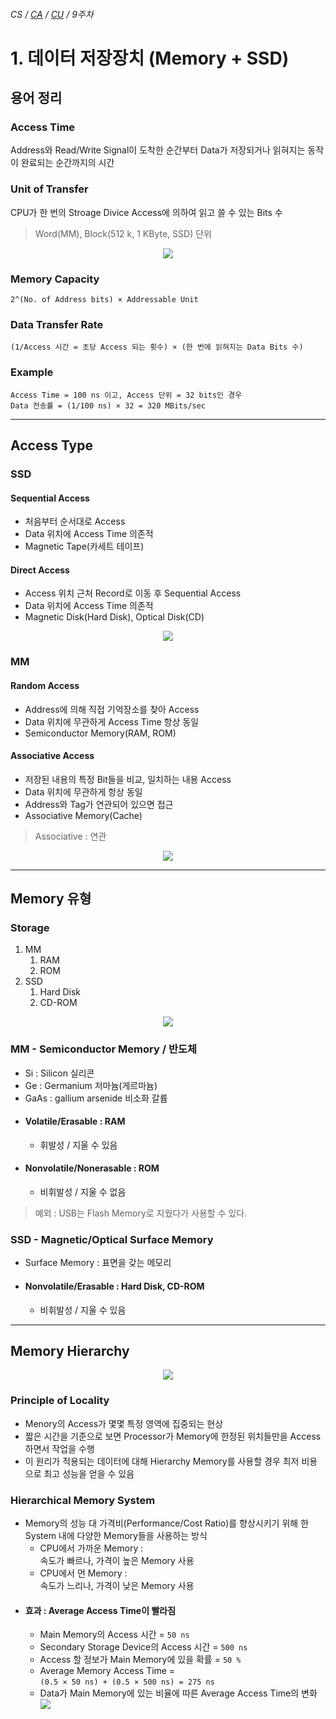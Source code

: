 ###### CS / [CA](../README.md) / [CU](README.md) / 9주차

# 1. 데이터 저장장치 (Memory + SSD)

## 용어 정리

### Access Time

Address와 Read/Write Signal이 도착한 순간부터
Data가 저장되거나 읽혀지는 동작이 완료되는 순간까지의 시간

### Unit of Transfer

CPU가 한 번의 Stroage Divice Access에 의하여
읽고 쓸 수 있는 Bits 수

> Word(MM), Block(512 k, 1 KByte, SSD) 단위

<p align=center>
    <img src="Term.png">
</p>

### Memory Capacity

```
2^(No. of Address bits) × Addressable Unit
```

### Data Transfer Rate

```
(1/Access 시간 = 초당 Access 되는 횟수) × (한 번에 읽혀지는 Data Bits 수)
```

### Example

```
Access Time = 100 ns 이고, Access 단위 = 32 bits인 경우
Data 전송률 = (1/100 ns) × 32 = 320 MBits/sec
```

---

## Access Type

### SSD

#### Sequential Access

-   처음부터 순서대로 Access
-   Data 위치에 Access Time 의존적
-   Magnetic Tape(카세트 테이프)

#### Direct Access

-   Access 위치 근처 Record로 이동 후 Sequential Access
-   Data 위치에 Access Time 의존적
-   Magnetic Disk(Hard Disk), Optical Disk(CD)

<p align=center>
    <img src="AccessTypeSSD.png">
</p>

### MM

#### Random Access

-   Address에 의해 직접 기억장소를 찾아 Access
-   Data 위치에 무관하게 Access Time 항상 동일
-   Semiconductor Memory(RAM, ROM)

#### Associative Access

-   저장된 내용의 특정 Bit들을 비교, 일치하는 내용 Access
-   Data 위치에 무관하게 항상 동일
-   Address와 Tag가 연관되어 있으면 접근
-   Associative Memory(Cache)

> Associative : 연관

<p align=center>
    <img src="AccessTypeMM.png">
</p>

---

## Memory 유형

### Storage

1. MM
    1. RAM
    2. ROM
2. SSD
    1. Hard Disk
    2. CD-ROM

<p align=center>
    <img src="StorageType.png">
</p>

### MM - Semiconductor Memory / 반도체

-   Si : Silicon 실리콘
-   Ge : Germanium 저마늄(게르마늄)
-   GaAs : gallium arsenide 비소화 갈륨
-   #### Volatile/Erasable : RAM
    -   휘발성 / 지울 수 있음
-   #### Nonvolatile/Nonerasable : ROM
    -   비휘발성 / 지울 수 없음

> 예외 : USB는 Flash Memory로 지웠다가 사용할 수 있다.

### SSD - Magnetic/Optical Surface Memory

-   Surface Memory : 표면을 갖는 메모리
-   #### Nonvolatile/Erasable : Hard Disk, CD-ROM
    -   비휘발성 / 지울 수 있음

---

## Memory Hierarchy

<p align=center>
    <img src="MemoryHierarchy.png">
</p>

### Principle of Locality

-   Menory의 Access가 몇몇 특정 영역에 집중되는 현상
-   짧은 시간을 기준으로 보면
    Processor가 Memory에 한정된 위치들만을 Access 하면서 작업을 수행
-   이 원리가 적용되는 데이터에 대해 Hierarchy Memory를 사용할 경우
    최저 비용으로 최고 성능을 얻을 수 있음

### Hierarchical Memory System

-   Memory의 성능 대 가격비(Performance/Cost Ratio)를 향상시키기 위해
    한 System 내에 다양한 Memory들을 사용하는 방식
    -   CPU에서 가까운 Memory :  
        속도가 빠르나, 가격이 높은 Memory 사용
    -   CPU에서 먼 Memory :  
        속도가 느리나, 가격이 낮은 Memory 사용
-   #### 효과 : Average Access Time이 빨라짐
    -   Main Memory의 Access 시간 = `50 ns`
    -   Secondary Storage Device의 Access 시간 = `500 ns`
    -   Access 할 정보가 Main Memory에 있을 확률 = `50 %`
    -   Average Memory Access Time =  
        `(0.5 × 50 ns) + (0.5 × 500 ns) = 275 ns`
    -   Data가 Main Memory에 있는 비율에 따른
        Average Access Time의 변화
        ![](AverageAccessTime.png)
